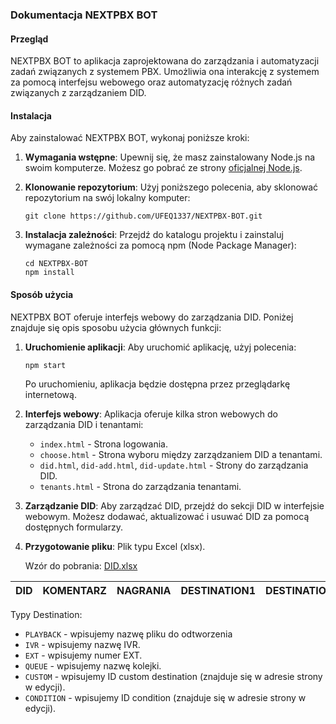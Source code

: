 ### Dokumentacja NEXTPBX BOT

#### Przegląd
NEXTPBX BOT to aplikacja zaprojektowana do zarządzania i automatyzacji zadań związanych z systemem PBX. Umożliwia ona interakcję z systemem za pomocą interfejsu webowego oraz automatyzację różnych zadań związanych z zarządzaniem DID.

#### Instalacja
Aby zainstalować NEXTPBX BOT, wykonaj poniższe kroki:

1. **Wymagania wstępne**: Upewnij się, że masz zainstalowany Node.js na swoim komputerze. Możesz go pobrać ze strony [oficjalnej Node.js](https://nodejs.org/).

2. **Klonowanie repozytorium**: Użyj poniższego polecenia, aby sklonować repozytorium na swój lokalny komputer:
   ```
   git clone https://github.com/UFEQ1337/NEXTPBX-BOT.git
   ```

3. **Instalacja zależności**: Przejdź do katalogu projektu i zainstaluj wymagane zależności za pomocą npm (Node Package Manager):
   ```
   cd NEXTPBX-BOT
   npm install
   ```

#### Sposób użycia
NEXTPBX BOT oferuje interfejs webowy do zarządzania DID. Poniżej znajduje się opis sposobu użycia głównych funkcji:

1. **Uruchomienie aplikacji**: Aby uruchomić aplikację, użyj polecenia:
   ```
   npm start
   ```
   Po uruchomieniu, aplikacja będzie dostępna przez przeglądarkę internetową.

2. **Interfejs webowy**: Aplikacja oferuje kilka stron webowych do zarządzania DID i tenantami:
   - `index.html` - Strona logowania.
   - `choose.html` - Strona wyboru między zarządzaniem DID a tenantami.
   - `did.html`, `did-add.html`, `did-update.html` - Strony do zarządzania DID.
   - `tenants.html` - Strona do zarządzania tenantami.

3. **Zarządzanie DID**: Aby zarządzać DID, przejdź do sekcji DID w interfejsie webowym. Możesz dodawać, aktualizować i usuwać DID za pomocą dostępnych formularzy.

4. **Przygotowanie pliku**:
   Plik typu Excel (xlsx).
   
   Wzór do pobrania:
[DID.xlsx](https://github.com/UFEQ1337/NEXTPBX-BOT/files/14397295/DID.xlsx)

   
| DID | KOMENTARZ | NAGRANIA | DESTINATION1 | DESTINATION2 | DESTINATION3 | DESTINATION4 | DESTINATION5 |
|-----|-----------|----------|--------------|--------------|--------------|--------------|--------------|



Typy Destination:
 - `PLAYBACK` - wpisujemy nazwę pliku do odtworzenia
 - `IVR` - wpisujemy nazwę IVR.
 - `EXT` - wpisujemy numer EXT.
 - `QUEUE` - wpisujemy nazwę kolejki.
 - `CUSTOM` - wpisujemy ID custom destination (znajduje się w adresie strony w edycji).
 - `CONDITION` - wpisujemy ID condition (znajduje się w adresie strony w edycji).
